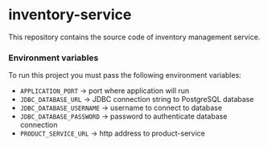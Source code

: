 # inventory-service
This repository contains the source code of inventory management service.

### Environment variables

To run this project you must pass the following environment variables:

- `APPLICATION_PORT` -> port where application will run
- `JDBC_DATABASE_URL` -> JDBC connection string to PostgreSQL database
- `JDBC_DATABASE_USERNAME` -> username to connect to database
- `JDBC_DATABASE_PASSWORD` -> password to authenticate database connection
- `PRODUCT_SERVICE_URL` -> http address to product-service 